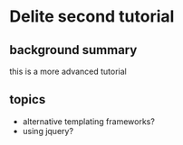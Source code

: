 # Delite second tutorial


## background summary
this is a more advanced tutorial

## topics

- alternative templating frameworks?
- using jquery?